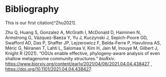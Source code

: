 # Bibliography

<script type="text/javascript">
	var mybib = "C:/Users/tomgo/OneDrive/Documents/Internship 2021/openresearchlabs.github.io/content/Bibliography";
	console.log(mybib);
</script>

This is our first citation\[^Zhu2021\].

Zhu Q, Huang S, Gonzalez A, McGrath I, McDonald D, Haiminen N, Armstrong
G, Vázquez-Baeza Y, Yu J, Kuczynski J, Sepich-Poore GD, Swafford AD, Das
P, Shaffer JP, Lejzerowicz F, Belda-Ferre P, Havulinna AS, Méric G,
Niiranen T, Lahti L, Salomaa V, Kim H, Jain M, Inouye M, Gilbert J,
Knight R (2021). “OGUs enable effective, phylogeny-aware analysis of
even shallow metagenome community structures.” *bioRxiv*.
<https://www.biorxiv.org/content/early/2021/04/06/2021.04.04.438427> ,
<https://doi.org/10.1101/2021.04.04.438427>.

